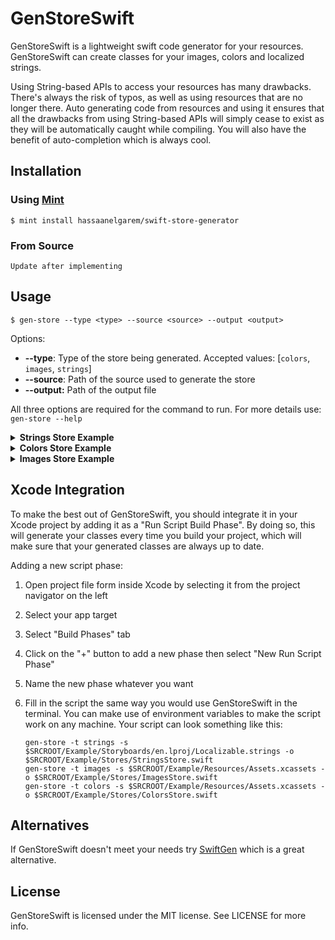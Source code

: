 # GenStoreSwift

GenStoreSwift is a lightweight swift code generator for your resources. GenStoreSwift can create classes for your images, colors and localized strings.

Using String-based APIs to access your resources has many drawbacks. There's always the risk of typos, as well as using resources that are no longer there. Auto generating code from resources and using it ensures that all the drawbacks from using String-based APIs will simply cease to exist as they will be automatically caught while compiling. You will also have the benefit of auto-completion which is always cool.

## Installation

### Using [Mint](https://github.com/yonaskolb/Mint)

```shell
$ mint install hassaanelgarem/swift-store-generator
```

### From Source

```shell
Update after implementing
```

## Usage

```shell
$ gen-store --type <type> --source <source> --output <output>
```

Options:

- **--type**: Type of the store being generated. Accepted values: [`colors`, `images`, `strings`]
- **--source**: Path of the source used to generate the store
- **--output:** Path of the output file

All three options are required for the command to run.
For more details use: `gen-store --help`

<details>
  <summary><strong>Strings Store Example</strong></summary>
  <br>
  To generate a swift class from a .strings file use the following command:

```shell
$ gen-store --type strings --source Localizable.strings --output StringsStore.swift
```

Given the following `Localizable.strings` file:

```
"jim" = "Bears. Beets. Battlestar Galactica.";
"dwight" = "Identity theft is not a joke, Jim!";
```

The generated code will look like this:

```swift
class StringsStore {

	static let jim = "jim".localized
	static let dwight = "dwight".localized

}

fileprivate extension String {
    var localized: String {
        return NSLocalizedString(self, comment: "")
    }
}
```

And now you can use it this way in your code:

```swift
let message = StringsStore.jim
let reply = StringsStore.dwight
```
  
  ---
</details>

<details>
  <summary><strong>Colors Store Example</strong></summary>
  <br>
To generate a swift class represting your colors from an xcassets file use the following command:

```shell
$ gen-store --type colors --source Colors.xcasseets --output ColorsStore.swift
```

Given the following `Colors.xcasseets` file:

![Screen Shot 2021-09-29 at 4.31.30 AM.png](Store%20Generator%20README%2028f55e72b08a41008b04962059316f74/Screen_Shot_2021-09-29_at_4.31.30_AM.png)

The generated code will look like this:

```swift
class ColorsStore {

	static let dijonMustard: UIColor = Self.unwrappedColor(named: "dijonMustard")
	static let spicyBrown: UIColor = Self.unwrappedColor(named: "spicyBrown")
	static let yellowMustard: UIColor = Self.unwrappedColor(named: "yellowMustard")

    static func unwrappedColor(named name: String) -> UIColor {
        guard let color = UIColor(named: name) else {
            print("[ERROR] - Color with name (\"\(name)\") not found in assets cataloug")
            return UIColor.white
        }
        return color
    }
}
```

And now you can use it this way in your code:

```swift
let shirtColor = ColorsStore.spicyBrown
```
  
  ---
</details>

<details>
  <summary><strong>Images Store Example</strong></summary>
  <br>
To generate a swift class represting your images from an xcassets file use the following command:

```shell
$ gen-store --type images --source Images.xcasseets --output ImagesStore.swift
```

Given the following `Images.xcasseets` file:

![Screen Shot 2021-09-29 at 4.36.33 AM.png](Store%20Generator%20README%2028f55e72b08a41008b04962059316f74/Screen_Shot_2021-09-29_at_4.36.33_AM.png)

The generated code will look like this:

```swift
class ImagesStore {

	static var babiesPoster: UIImage? {
		return UIImage(named: "babiesPoster")
	}

	static var chairModel: UIImage? {
		return UIImage(named: "chairModel")
	}
}
```

And now you can use it this way in your code:

```swift
let theOne = ImagesStore.chairModel
```
  
  ---
</details>

## Xcode Integration

To make the best out of GenStoreSwift, you should integrate it in your Xcode project by adding it as a "Run Script Build Phase". By doing so, this will generate your classes every time you build your project, which will make sure that your generated classes are always up to date.

Adding a new script phase:

1. Open project file form inside Xcode by selecting it from the project navigator on the left
2. Select your app target
3. Select "Build Phases" tab
4. Click on the "+" button to add a new phase then select "New Run Script Phase"
5. Name the new phase whatever you want
6. Fill in the script the same way you would use GenStoreSwift in the terminal. You can make use of environment variables to make the script work on any machine. Your script can look something like this:
    
    ```shell
    gen-store -t strings -s $SRCROOT/Example/Storyboards/en.lproj/Localizable.strings -o $SRCROOT/Example/Stores/StringsStore.swift
    gen-store -t images -s $SRCROOT/Example/Resources/Assets.xcassets -o $SRCROOT/Example/Stores/ImagesStore.swift
    gen-store -t colors -s $SRCROOT/Example/Resources/Assets.xcassets -o $SRCROOT/Example/Stores/ColorsStore.swift
    ```
    

## Alternatives

If GenStoreSwift doesn't meet your needs try [SwiftGen](https://github.com/SwiftGen/SwiftGen) which is a great alternative.

## License

GenStoreSwift is licensed under the MIT license. See LICENSE for more info.
